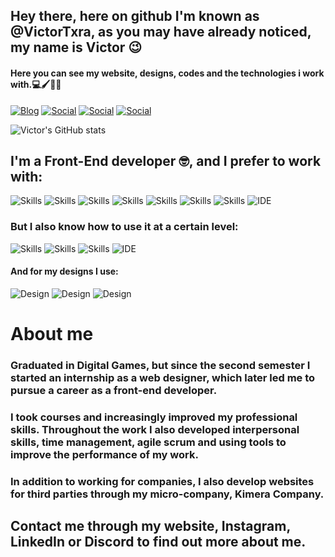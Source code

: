 ## Hey there, here on github I'm known as @VictorTxra, as you may have already noticed, my name is Victor 😉

#### Here you can see my website, designs, codes and the technologies i work with.💻🖌️📃💡
[![Blog](https://img.shields.io/website?label=kimeracompany&style=for-the-badge&url=https://kimeracompany.com/)](https://www.instagram.com/kmra.company/)
[![Social](https://img.shields.io/badge/Instagram-E4405F?style=for-the-badge&logo=instagram&logoColor=white)](https://www.instagram.com/kmra.company/)
[![Social](https://img.shields.io/badge/LinkedIn-0077B5?style=for-the-badge&logo=linkedin&logoColor=white)](https://www.linkedin.com/in/victor-silveira-teixeira-54760711b/)
[![Social](https://img.shields.io/badge/Discord-7289DA?style=for-the-badge&logo=discord&logoColor=white)](https://discord.gg/tD5GpMzZ)

![Victor's GitHub stats](https://github-readme-stats.vercel.app/api?username=VictorTxra&show_icons=true&theme=merko)

## I'm a Front-End developer 🤓, and I prefer to work with:

![Skills](https://img.shields.io/badge/HTML5-E34F26?style=for-the-badge&logo=html5&logoColor=white)
![Skills](https://img.shields.io/badge/JavaScript-F7DF1E?style=for-the-badge&logo=javascript&logoColor=black)
![Skills](https://img.shields.io/badge/TypeScript-007ACC?style=for-the-badge&logo=typescript&logoColor=white)
![Skills](https://img.shields.io/badge/React-20232A?style=for-the-badge&logo=react&logoColor=61DAFB)
![Skills](https://img.shields.io/badge/Node.js-43853D?style=for-the-badge&logo=node.js&logoColor=white)
![Skills](https://img.shields.io/badge/CSS3-1572B6?style=for-the-badge&logo=css3&logoColor=white)
![Skills](https://img.shields.io/badge/Sass-CC6699?style=for-the-badge&logo=sass&logoColor=white)
![IDE](https://img.shields.io/badge/Visual_Studio_Code-0078D4?style=for-the-badge&logo=visual%20studio%20code&logoColor=white)

### But I also know how to use it at a certain level:

![Skills](https://img.shields.io/badge/.NET-5C2D91?style=for-the-badge&logo=.net&logoColor=white)
![Skills](https://img.shields.io/badge/C%23-239120?style=for-the-badge&logo=c-sharp&logoColor=white)
![Skills](https://img.shields.io/badge/jQuery-0769AD?style=for-the-badge&logo=jquery&logoColor=white)
![IDE](https://img.shields.io/badge/Visual_Studio-5C2D91?style=for-the-badge&logo=visual%20studio&logoColor=white)

#### And for my designs I use:

![Design](https://img.shields.io/badge/Adobe%20Photoshop-31A8FF?style=for-the-badge&logo=Adobe%20Photoshop&logoColor=black)
![Design](https://img.shields.io/badge/Canva-%2300C4CC.svg?&style=for-the-badge&logo=Canva&logoColor=white)
![Design](https://img.shields.io/badge/Figma-F24E1E?style=for-the-badge&logo=figma&logoColor=white)

# About me

### Graduated in Digital Games, but since the second semester I started an internship as a web designer, which later led me to pursue a career as a front-end developer.
### I took courses and increasingly improved my professional skills. Throughout the work I also developed interpersonal skills, time management, agile scrum and using tools to improve the performance of my work.
### In addition to working for companies, I also develop websites for third parties through my micro-company, Kimera Company.
## Contact me through my website, Instagram, LinkedIn or Discord to find out more about me.
